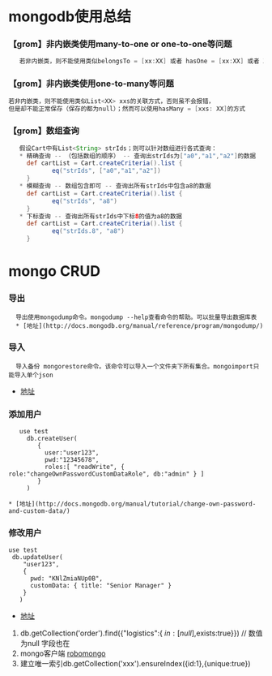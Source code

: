 # mongodb使用总结

### 【grom】非内嵌类使用many-to-one or one-to-one等问题

```groovy
   若非内嵌类，则不能使用类似belongsTo = [xx:XX] 或者 hasOne = [xx:XX] 或者 XX xx等的关联方式，需要指定使用String xxId
```
### 【grom】非内嵌类使用one-to-many等问题

```groovy
若非内嵌类，则不能使用类似List<XX> xxs的关联方式，否则虽不会报错，
但是却不能正常保存（保存的都为null）；然而可以使用hasMany = [xxs: XX]的方式
```

### 【grom】数组查询

```groovy
   假设Cart中有List<String> strIds；则可以针对数组进行各式查询：
   * 精确查询 -- （包括数组的顺序） -- 查询出strIds为["a0","a1","a2"]的数据
     def cartList = Cart.createCriteria().list {
            eq("strIds", ["a0","a1","a2"])
     }
   * 模糊查询 -- 数组包含即可 -- 查询出所有strIds中包含a8的数据
     def cartList = Cart.createCriteria().list {
            eq("strIds", "a8")
     }
   * 下标查询 -- 查询出所有strIds中下标8的值为a8的数据
     def cartList = Cart.createCriteria().list {
            eq("strIds.8", "a8")
     }
```

# mongo CRUD 

### 导出
 ```
   导出使用mongodump命令。mongodump --help查看命令的帮助。可以批量导出数据库表
   * [地址](http://docs.mongodb.org/manual/reference/program/mongodump/)
 ```

### 导入
```
  导入备份 mongorestore命令。该命令可以导入一个文件夹下所有集合。mongoimport只能导入单个json
```
* [地址](http://docs.mongodb.org/manual/reference/program/mongorestore/)

### 添加用户
 ```
   	use test
      db.createUser(
         {
           user:"user123",
           pwd:"12345678",
           roles:[ "readWrite", { role:"changeOwnPasswordCustomDataRole", db:"admin" } ]
         }
      )
```
    * [地址](http://docs.mongodb.org/manual/tutorial/change-own-password-and-custom-data/)


### 修改用户

```
use test
 db.updateUser(
    "user123",
    {
      pwd: "KNlZmiaNUp0B",
      customData: { title: "Senior Manager" }
    }
   )
```

* [地址](http://docs.mongodb.org/manual/tutorial/change-own-password-and-custom-data/)

1. db.getCollection('order').find({"logistics":{ $in: [null],$exists:true}}) // 数值为null 字段也在
2. mongo客户端 [robomongo](https://robomongo.org/ "robomongo")
3. 建立唯一索引db.getCollection('xxx').ensureIndex({id:1},{unique:true})